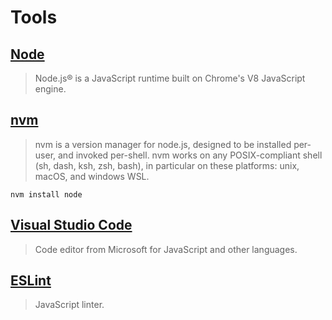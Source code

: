 # Tools 

## [Node](https://nodejs.org/en/)

> Node.js® is a JavaScript runtime built on Chrome's V8 JavaScript engine.

## [nvm](https://github.com/nvm-sh/nvm)

> nvm is a version manager for node.js, designed to be installed per-user, and invoked per-shell. nvm works on any POSIX-compliant shell (sh, dash, ksh, zsh, bash), in particular on these platforms: unix, macOS, and windows WSL.

```nvm install node```

## [Visual Studio Code](https://code.visualstudio.com/)

> Code editor from Microsoft for JavaScript and other languages. 

## [ESLint](https://eslint.org/) 

> JavaScript linter.
